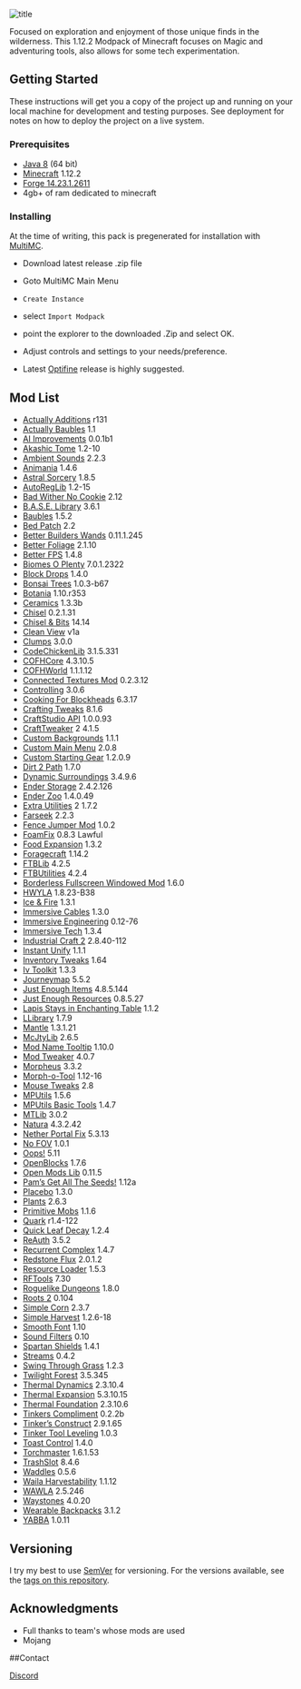 ![title](https://i.gyazo.com/8ccd64269809315663b8b6e2aa3bddc1.png)

Focused on exploration and enjoyment of those unique finds in the wilderness. This 1.12.2 Modpack of Minecraft focuses on Magic and adventuring tools, also allows for some tech experimentation.

## Getting Started

These instructions will get you a copy of the project up and running on your local machine for development and testing purposes. See deployment for notes on how to deploy the project on a live system.

### Prerequisites
* [Java 8](https://www.java.com/en/download/manual.jsp) (64 bit)
* [Minecraft](https://minecraft.net/en-us/) 1.12.2
* [Forge 14.23.1.2611](https://files.minecraftforge.net/maven/net/minecraftforge/forge/index_1.12.2.html)
* 4gb+ of ram dedicated to minecraft

### Installing

At the time of writing, this pack is pregenerated for installation with [MultiMC](https://github.com/MultiMC/MultiMC5).

* Download latest release .zip file
* Goto MultiMC Main Menu
* `Create Instance`
* select `Import Modpack`
* point the explorer to the downloaded .Zip and select OK.
* Adjust controls and settings to your needs/preference.

* Latest [Optifine](http://optifine.net/downloads) release is highly suggested.

## Mod List

* [Actually Additions](https://minecraft.curseforge.com/projects/actually-additions) r131
* [Actually Baubles](https://minecraft.curseforge.com/projects/actually-baubles) 1.1
* [AI Improvements](https://minecraft.curseforge.com/projects/ai-improvements) 0.0.1b1
* [Akashic Tome](https://minecraft.curseforge.com/projects/akashic-tome) 1.2-10
* [Ambient Sounds](https://minecraft.curseforge.com/projects/ambientsounds) 2.2.3
* [Animania](https://minecraft.curseforge.com/projects/animania) 1.4.6
* [Astral Sorcery](https://minecraft.curseforge.com/projects/astral-sorcery) 1.8.5
* [AutoRegLib](https://minecraft.curseforge.com/projects/autoreglib) 1.2-15
* [Bad Wither No Cookie](https://minecraft.curseforge.com/projects/bad-wither-no-cookie-reloaded) 2.12
* [B.A.S.E. Library](https://minecraft.curseforge.com/projects/b-a-s-e) 3.6.1
* [Baubles](https://minecraft.curseforge.com/projects/baubles) 1.5.2
* [Bed Patch](https://minecraft.curseforge.com/projects/bed-patch) 2.2
* [Better Builders Wands](https://minecraft.curseforge.com/projects/better-builders-wands) 0.11.1.245
* [Better Foliage](https://minecraft.curseforge.com/projects/better-foliage) 2.1.10
* [Better FPS](https://minecraft.curseforge.com/projects/betterfps) 1.4.8
* [Biomes O Plenty](https://minecraft.curseforge.com/projects/biomes-o-plenty) 7.0.1.2322
* [Block Drops](https://minecraft.curseforge.com/projects/block-drops-jei-addon) 1.4.0
* [Bonsai Trees](https://minecraft.curseforge.com/projects/bonsai-trees) 1.0.3-b67
* [Botania](https://minecraft.curseforge.com/projects/botania) 1.10.r353
* [Ceramics](https://minecraft.curseforge.com/projects/ceramics) 1.3.3b
* [Chisel](https://minecraft.curseforge.com/projects/chisel) 0.2.1.31
* [Chisel & Bits](https://minecraft.curseforge.com/projects/chisels-bits) 14.14
* [Clean View](https://minecraft.curseforge.com/projects/cleanview) v1a
* [Clumps](https://minecraft.curseforge.com/projects/clumps) 3.0.0
* [CodeChickenLib](https://minecraft.curseforge.com/projects/codechicken-lib-1-8) 3.1.5.331
* [COFHCore](https://minecraft.curseforge.com/projects/cofhcore) 4.3.10.5
* [COFHWorld](https://minecraft.curseforge.com/projects/cofh-world) 1.1.1.12
* [Connected Textures Mod](https://minecraft.curseforge.com/projects/ctm) 0.2.3.12
* [Controlling](https://minecraft.curseforge.com/projects/controlling) 3.0.6
* [Cooking For Blockheads](https://minecraft.curseforge.com/projects/cooking-for-blockheads) 6.3.17
* [Crafting Tweaks](https://minecraft.curseforge.com/projects/crafting-tweaks) 8.1.6
* [CraftStudio API](https://minecraft.curseforge.com/projects/craftstudio-api) 1.0.0.93
* [CraftTweaker](https://minecraft.curseforge.com/projects/crafttweaker) 2 4.1.5
* [Custom Backgrounds](https://minecraft.curseforge.com/projects/custom-backgrounds) 1.1.1
* [Custom Main Menu](https://minecraft.curseforge.com/projects/custom-main-menu) 2.0.8
* [Custom Starting Gear](https://minecraft.curseforge.com/projects/custom-starter-gear) 1.2.0.9
* [Dirt 2 Path](https://minecraft.curseforge.com/projects/dirt2path) 1.7.0
* [Dynamic Surroundings](https://minecraft.curseforge.com/projects/dynamic-surroundings) 3.4.9.6
* [Ender Storage](https://minecraft.curseforge.com/projects/ender-storage-1-8) 2.4.2.126
* [Ender Zoo](https://minecraft.curseforge.com/projects/ender-zoo) 1.4.0.49
* [Extra Utilities](https://minecraft.curseforge.com/projects/extra-utilities) 2 1.7.2
* [Farseek](https://minecraft.curseforge.com/projects/farseek) 2.2.3
* [Fence Jumper Mod](https://minecraft.curseforge.com/projects/fence-jumper) 1.0.2
* [FoamFix](https://unascribed.com/foamfix/) 0.8.3 Lawful
* [Food Expansion](https://minecraft.curseforge.com/projects/food-expansion) 1.3.2
* [Foragecraft](https://minecraft.curseforge.com/projects/foragecraft) 1.14.2
* [FTBLib](https://minecraft.curseforge.com/projects/ftblib) 4.2.5
* [FTBUtilities](https://minecraft.curseforge.com/projects/ftb-utilities) 4.2.4
* [Borderless Fullscreen Windowed Mod](https://minecraft.curseforge.com/projects/fullscreen-windowed-borderless-for-minecraft) 1.6.0
* [HWYLA](https://minecraft.curseforge.com/projects/hwyla) 1.8.23-B38
* [Ice & Fire](https://minecraft.curseforge.com/projects/ice-and-fire-dragons-in-a-whole-new-light) 1.3.1
* [Immersive Cables](https://minecraft.curseforge.com/projects/immersive-cables) 1.3.0
* [Immersive Engineering](https://minecraft.curseforge.com/projects/immersive-engineering) 0.12-76
* [Immersive Tech](https://minecraft.curseforge.com/projects/immersive-tech) 1.3.4
* [Industrial Craft 2](https://minecraft.curseforge.com/projects/industrial-craft) 2.8.40-112
* [Instant Unify](https://minecraft.curseforge.com/projects/instantunify) 1.1.1
* [Inventory Tweaks](https://minecraft.curseforge.com/projects/inventory-tweaks) 1.64
* [Iv Toolkit](https://minecraft.curseforge.com/projects/ivtoolkit) 1.3.3
* [Journeymap](https://journeymap.info/Home) 5.5.2
* [Just Enough Items](https://minecraft.curseforge.com/projects/jei) 4.8.5.144
* [Just Enough Resources](https://minecraft.curseforge.com/projects/just-enough-resources-jer) 0.8.5.27
* [Lapis Stays in Enchanting Table](https://minecraft.curseforge.com/projects/lapis-stays-in-the-enchanting-table) 1.1.2
* [LLibrary](https://minecraft.curseforge.com/projects/llibrary) 1.7.9
* [Mantle](https://minecraft.curseforge.com/projects/mantle) 1.3.1.21
* [McJtyLib](https://minecraft.curseforge.com/projects/mcjtylib) 2.6.5
* [Mod Name Tooltip](https://minecraft.curseforge.com/projects/mod-name-tooltip) 1.10.0
* [Mod Tweaker](https://minecraft.curseforge.com/projects/modtweaker) 4.0.7
* [Morpheus](https://minecraft.curseforge.com/projects/morpheus) 3.3.2
* [Morph-o-Tool](https://minecraft.curseforge.com/projects/morph-o-tool) 1.12-16
* [Mouse Tweaks](https://minecraft.curseforge.com/projects/mouse-tweaks) 2.8
* [MPUtils](https://minecraft.curseforge.com/projects/mputils) 1.5.6
* [MPUtils Basic Tools](https://minecraft.curseforge.com/projects/mputils-basic-tools) 1.4.7 
* [MTLib](https://minecraft.curseforge.com/projects/mtlib) 3.0.2
* [Natura](https://minecraft.curseforge.com/projects/natura) 4.3.2.42
* [Nether Portal Fix](https://minecraft.curseforge.com/projects/netherportalfix) 5.3.13
* [No FOV](https://minecraft.curseforge.com/projects/nofov) 1.0.1
* [Oops!](https://minecraft.curseforge.com/projects/oops) 5.11
* [OpenBlocks](https://minecraft.curseforge.com/projects/openblocks) 1.7.6
* [Open Mods Lib](https://minecraft.curseforge.com/projects/openmodslib) 0.11.5
* [Pam’s Get All The Seeds!](https://minecraft.curseforge.com/projects/pams-get-all-the-seeds) 1.12a
* [Placebo](https://minecraft.curseforge.com/projects/placebo) 1.3.0
* [Plants](https://minecraft.curseforge.com/projects/plants) 2.6.3
* [Primitive Mobs](https://minecraft.curseforge.com/projects/primitive-mobs) 1.1.6
* [Quark](https://minecraft.curseforge.com/projects/quark) r1.4-122
* [Quick Leaf Decay](https://minecraft.curseforge.com/projects/quick-leaf-decay) 1.2.4
* [ReAuth](https://minecraft.curseforge.com/projects/reauth) 3.5.2
* [Recurrent Complex](https://minecraft.curseforge.com/projects/recurrent-complex) 1.4.7
* [Redstone Flux](https://minecraft.curseforge.com/projects/redstone-flux) 2.0.1.2
* [Resource Loader](https://minecraft.curseforge.com/projects/resource-loader) 1.5.3
* [RFTools](https://minecraft.curseforge.com/projects/rftools) 7.30
* [Roguelike Dungeons](https://minecraft.curseforge.com/projects/roguelike-dungeons) 1.8.0
* [Roots 2](https://minecraft.curseforge.com/projects/roots) 0.104
* [Simple Corn](https://minecraft.curseforge.com/projects/simple-corn) 2.3.7
* [Simple Harvest](https://minecraft.curseforge.com/projects/simpleharvest) 1.2.6-18
* [Smooth Font](https://minecraft.curseforge.com/projects/smooth-font) 1.10
* [Sound Filters](https://minecraft.curseforge.com/projects/sound-filters) 0.10
* [Spartan Shields](https://minecraft.curseforge.com/projects/spartan-shields) 1.4.1
* [Streams](https://minecraft.curseforge.com/projects/streams) 0.4.2
* [Swing Through Grass](https://minecraft.curseforge.com/projects/swingthroughgrass) 1.2.3
* [Twilight Forest](https://minecraft.curseforge.com/projects/swingthroughgrass) 3.5.345
* [Thermal Dynamics](https://minecraft.curseforge.com/projects/thermal-dynamics) 2.3.10.4
* [Thermal Expansion](https://minecraft.curseforge.com/projects/thermalexpansion) 5.3.10.15
* [Thermal Foundation](https://minecraft.curseforge.com/projects/thermal-foundation) 2.3.10.6
* [Tinkers Compliment](https://minecraft.curseforge.com/projects/tinkers-complement) 0.2.2b
* [Tinker’s Construct](https://minecraft.curseforge.com/projects/tinkers-construct) 2.9.1.65
* [Tinker Tool Leveling](https://minecraft.curseforge.com/projects/tinkers-tool-leveling) 1.0.3
* [Toast Control](https://minecraft.curseforge.com/projects/toast-control) 1.4.0
* [Torchmaster](https://minecraft.curseforge.com/projects/torchmaster) 1.6.1.53
* [TrashSlot](https://minecraft.curseforge.com/projects/trashslot) 8.4.6
* [Waddles](https://minecraft.curseforge.com/projects/waddles) 0.5.6
* [Waila Harvestability](https://minecraft.curseforge.com/projects/waila-harvestability) 1.1.12
* [WAWLA](https://minecraft.curseforge.com/projects/wawla-what-are-we-looking-at) 2.5.246
* [Waystones](https://minecraft.curseforge.com/projects/waystones) 4.0.20
* [Wearable Backpacks](https://minecraft.curseforge.com/projects/wearable-backpacks) 3.1.2
* [YABBA](https://minecraft.curseforge.com/projects/yabba) 1.0.11

## Versioning

I try my best to use [SemVer](http://semver.org/) for versioning. For the versions available, see the [tags on this repository](https://github.com/BryanBoru/Open-To-Adventure/tags). 

## Acknowledgments

* Full thanks to team's whose mods are used
* Mojang



##Contact

[Discord](https://discord.gg/xvtCXe4)
